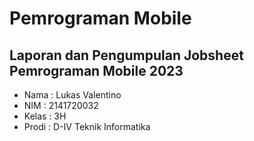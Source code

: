# Pemrograman Mobile

## Laporan dan Pengumpulan Jobsheet Pemrograman Mobile 2023

- Nama      : Lukas Valentino
- NIM       : 2141720032
- Kelas     : 3H
- Prodi     : D-IV Teknik Informatika
